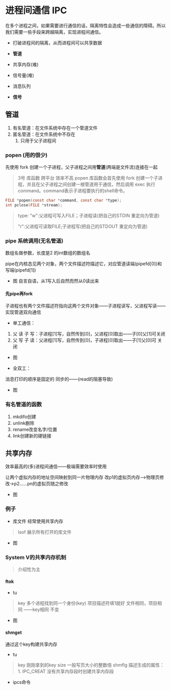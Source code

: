 # 进程间通信 IPC
在多个进程之间，如果需要进行通信的话，隔离特性会造成一些通信的障碍。所以我们需要一些手段来跨越隔离，实现进程间通信。
- 打破进程间的隔离，从而进程间可以共享数据

- **管道**
- 共享内存(难)
- 信号量(难)
- 消息队列
- **信号**

## 管道
1. 有名管道：在文件系统中存在一个管道文件
2. 匿名管道：在文件系统中不存在
   1. 只用于父子进程间

### popen (用的很少)
先使用 fork 创建一个子进程，父子进程之间用**管道**(两端是文件流)连接在一起
> 3号 库函数 跨平台 效率不高
> popen 库函数会首先使用 fork 创建一个子进程，并且在父子进程之间创建一根管道用于通信，然后调用 exec 执行command。command表示子进程要执行的shell命令。

```C
FILE *popen(const char *command, const char *type);
int pclose(FILE *stream);
```
> type:
> "w":父进程可写入FILE；子进程读(把自己的STDIN 重定向为管道)
> 
> "r":父进程可读取FILE;子进程写(把自己的STDOUT 重定向为管道)

### pipe 系统调用(无名管道)

数组名做参数，长度是2 的int数组的数组名

pipe在内核态见两个对象，两个文件描述符描述它，对应管道读端(pipefd[0])和写端(pipefd[1])
- 图
自言自语，从1写入后自然而然从0读出来

#### 先pipe再fork

子进程也有两个文件描述符指向这两个文件对象——子进程读写，父进程写读——实现管道双向通信
- 单工通信：

1. 父 读 子 写：子进程[1]写，自然传到[0]，父进程[0]取出——子[0]父[1]可关闭
2. 父 写 子 读：父进程[1]写，自然传到[0]，子进程[0]取出——子[1]父[0]可
关闭
- 图


- 全双工：

消息打印的顺序是固定的 同步的——(read的阻塞导致)

- 图


### 有名管道的函数

1. mkdifo创建
2. unlink删除
3. rename改变名字/位置
4. link创建新的硬链接


## 共享内存
效率最高的(多)进程间通信——极端需要效率时使用

让两个虚拟内存的地址空间映射到同一片物理内存
改p1的虚拟页内存—>物理页修改->p2……pn的虚拟页随之修改

- 图

### 例子

- 库文件 经常使用共享内存
> lsof 展示所有打开的库文件
- 图

### System V的共享内存机制
> 介绍性为主

#### ftok
- tu 
> key 多个进程找到同一个身份(key)
> 项目描述符填1就好
> 文件相同，项目相同 ——key相同 不变

- 图

#### shmget
通过这个key构建共享内存
- tu 

> key 刚刚拿到的key
> size 一般写页大小的整数倍
> shmflg 描述生成的属性：1. IPC_CREAT 没有共享内存段时创建共享内存段


- ipcs命令    

